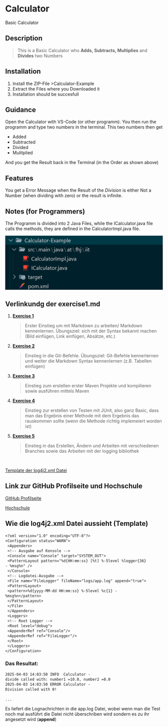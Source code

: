 # Calculator

Basic Calculator

## Description

> This is a Basic Calculator who **Adds, Subtracts, Multiplies** and **Divides** two Numbers

## Installation

1. Install the ZIP-File >Calculator-Example
2. Extract the Files where you Downloaded it
3. Installation should be succesfull

## Guidance

Open the Calculator with VS-Code (or other programm).
You then run the programm and type two numbers in the terminal.
This two numbers then get

- Added
- Subtracted
- Divided
- Mulitplied

And you get the Result back in the Terminal (in the Order as shown above)

## Features

You get a Error Message when the Result of the *Division* is either Not a Number (when dividing with zero) or the result is infinite.

## Notes (for Programmers)

The Programm is divided into 2 Java Files, while the ICalculator.java file calls the methods, they are defined in the CalculatorImpl.java file.

![Calculator-Example](resources/images/CalcExamp.png)

## Verlinkundg der exercise1.md

1. [**Exercise 1**](exercise1.md)

   >Erster Einstieg um mit Markdown zu arbeiten/ Markdown kennenlernen. Übungsziel: sich mit der Syntax bekannt machen (Bild einfügen, Link einfügen, Absätze, etc.)

2. [**Exercise 2**](exercise2.md)

      >Einstieg in die Git-Befehle. Übungsziel: Git-Befehle kennerlernen und weiter die Markdown Syntax kennenlernen (z.B. Tabellen einfügen)

3. [**Exercise 3**](exercise3.md)

      >Einstieg zum erstellen erster Maven Projekte und kompilieren sowie ausführen mittels Maven

4. [**Exercise 4**](exercise4.md)
      >Einstieg zur erstellen von Testen mit JUnit, also  ganz Basic, dass man das Ergebnis einer Methode mit dem Ergebnis das rauskommen sollte (wenn die Methode richtig implemeiert worden ist)

5. [**Exercise 5**](exercise5.md)
      >Einstieg in das Erstellen, Ändern und Arbeiten mit verschiedenen Branches sowie das Arbeiten mit der logging bibliothek

      <br>
[Template der log4j2.xml Datei](src/main/resources/log4j2.xml.template)
     

## Link zur GitHub Profilseite und Hochschule

[GitHub Profilseite](https://github.com/casper-zielinski)

[Hochschule](https://www.fh-joanneum.at/)

## Wie die log4j2.xml Datei aussieht (Template)



```
<?xml version="1.0" encoding="UTF-8"?>
<Configuration status="WARN">
 <Appenders>
 <!-- Ausgabe auf Konsole -->
 <Console name="Console" target="SYSTEM_OUT">
 <PatternLayout pattern="%d{HH:mm:ss} [%t] %-5level %logger{36}
- %msg%n" />
 </Console>
 <!-- Logdatei-Ausgabe -->
 <File name="FileLogger" fileName="logs/app.log" append="true">
 <PatternLayout>
 <pattern>%d{yyyy-MM-dd HH:mm:ss} %-5level %c{1} -
%msg%n</pattern>
 </PatternLayout>
 </File>
 </Appenders>
 <Loggers>
 <!-- Root Logger -->
 <Root level="debug">
 <AppenderRef ref="Console"/>
 <AppenderRef ref="FileLogger"/>
 </Root>
 </Loggers>
</Configuration>
```

<h3>Das Resultat:</h3>

```
2025-04-03 14:03:50 INFO  Calculator -
divide called with: number1 =10.0, number2 =0.0
2025-04-03 14:03:50 ERROR Calculator -
Division called with 0!

...
```
Es liefert die Lognachrichten in die app.log Datei, wobei wenn man die Test noch mal ausführt die Datei nicht überschriben wird sondern es zu ihr angesetzt wird (**append**)


